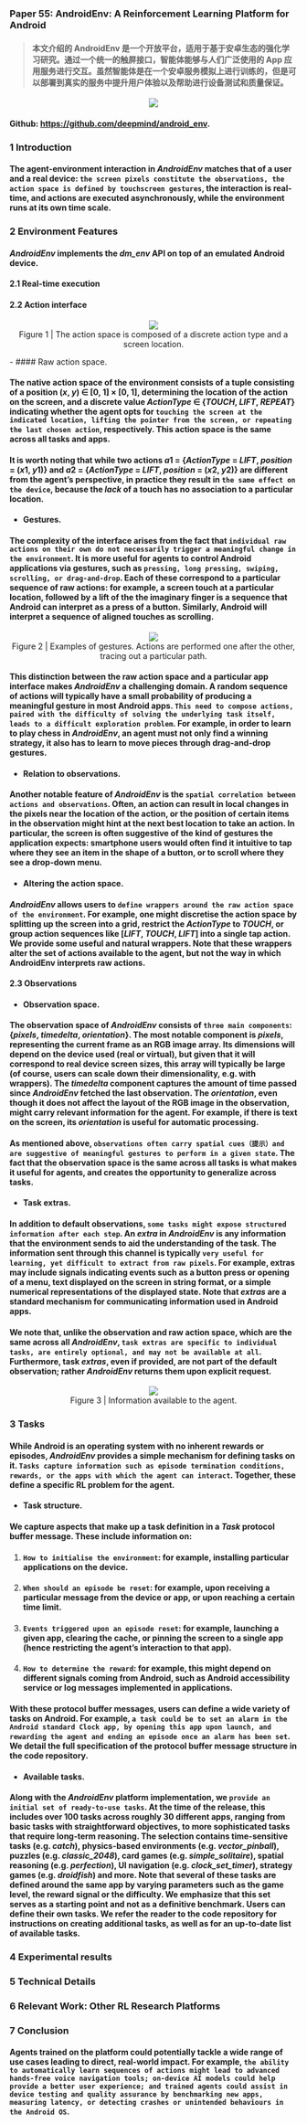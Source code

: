 ### Paper 55: AndroidEnv: A Reinforcement Learning Platform for Android
> #### 本文介绍的 AndroidEnv 是一个开放平台，适用于基于安卓生态的强化学习研究。通过一个统一的触屏接口，智能体能够与人们广泛使用的 App 应用服务进行交互。虽然智能体是在一个安卓服务模拟上进行训练的，但是可以部署到真实的服务中提升用户体验以及帮助进行设备测试和质量保证。

<p align="center">
<img src="/images/925.gif"><br/>
</p>

#### Github: https://github.com/deepmind/android_env.

### 1 Introduction

#### The agent-environment interaction in *AndroidEnv* matches that of a user and a real device: `the screen pixels constitute the observations, the action space is defined by touchscreen gestures`, the interaction is real-time, and actions are executed asynchronously, while the environment runs at its own time scale. 

### 2 Environment Features

#### *AndroidEnv* implements the *dm_env* API on top of an emulated Android device.

#### 2.1 Real-time execution

#### 2.2 Action interface

<p align="center">
<img src="/images/926.png"><br/>
Figure 1 | The action space is composed of a discrete action type and a screen location.
</p>
- #### Raw action space.

#### The native action space of the environment consists of a tuple consisting of a position (*x*, *y*) ∈ [0, 1] × [0, 1], determining the location of the action on the screen, and a discrete value *ActionType* ∈ {*TOUCH*, *LIFT*, *REPEAT*} indicating whether the agent opts for `touching the screen at the indicated location, lifting the pointer from the screen, or repeating the last chosen action`, respectively. This action space is the same across all tasks and apps.

#### It is worth noting that while two actions *a*1 = {*ActionType* = *LIFT*, *position* = (*x*1, *y*1)} and *a*2 = {*ActionType* = *LIFT*, *position* = (*x*2, *y*2)} are different from the agent’s perspective, in practice they result in `the same effect on the device`, because the *lack* of a touch has no association to a particular location.

- #### Gestures. 

#### The complexity of the interface arises from the fact that `individual raw actions on their own do not necessarily trigger a meaningful change in the environment`. It is more useful for agents to control Android applications via gestures, such as `pressing, long pressing, swiping, scrolling, or drag-and-drop`. Each of these correspond to a particular sequence of raw actions: for example, a screen touch at a particular location, followed by a lift of the the imaginary finger is a sequence that Android can interpret as a press of a button. Similarly, Android will interpret a sequence of aligned touches as scrolling.

<p align="center">
<img src="/images/927.png"><br/>
Figure 2 | Examples of gestures. Actions are performed one after the other, tracing out a particular path.
</p>

#### This distinction between the raw action space and a particular app interface makes *AndroidEnv* a challenging domain. A random sequence of actions will typically have a small probability of producing a meaningful gesture in most Android apps. `This need to compose actions, paired with the difficulty of solving the underlying task itself, leads to a difficult exploration problem`. For example, in order to learn to play chess in *AndroidEnv*, an agent must not only find a winning strategy, it also has to learn to move pieces through drag-and-drop gestures.

- #### Relation to observations. 

#### Another notable feature of *AndroidEnv* is the `spatial correlation between actions and observations`. Often, an action can result in local changes in the pixels near the location of the action, or the position of certain items in the observation might hint at the next best location to take an action. In particular, the screen is often suggestive of the kind of gestures the application expects: smartphone users would often find it intuitive to tap where they see an item in the shape of a button, or to scroll where they see a drop-down menu.

- #### Altering the action space.

#### *AndroidEnv* allows users to `define wrappers around the raw action space of the environment`. For example, one might discretise the action space by splitting up the screen into a grid, restrict the *ActionType* to *TOUCH*, or group action sequences like [*LIFT*, *TOUCH*, *LIFT*] into a single tap action. We provide some useful and natural wrappers. Note that these wrappers alter the set of actions available to the agent, but not the way in which AndroidEnv interprets raw actions.

#### 2.3 Observations

- #### Observation space.

#### The observation space of *AndroidEnv* consists of `three main components`: {*pixels*, *timedelta*, *orientation*}. The most notable component is *pixels*, representing the current frame as an RGB image array. Its dimensions will depend on the device used (real or virtual), but given that it will correspond to real device screen sizes, this array will typically be large (of course, users can scale down their dimensionality, e.g. with wrappers). The *timedelta* component captures the amount of time passed since *AndroidEnv* fetched the last observation. The *orientation*, even though it does not affect the layout of the RGB image in the observation, might carry relevant information for the agent. For example, if there is text on the screen, its *orientation* is useful for automatic processing. 

#### As mentioned above, `observations often carry spatial cues（提示）and are suggestive of meaningful gestures to perform in a given state`. The fact that the observation space is the same across all tasks is what makes it useful for agents, and creates the opportunity to generalize across tasks.

- #### Task extras. 

#### In addition to default observations, `some tasks might expose structured information after each step`. An *extra* in *AndroidEnv* is any information that the environment sends to aid the understanding of the task. The information sent through this channel is typically `very useful for learning, yet difficult to extract from raw pixels`. For example, extras may include signals indicating events such as a button press or opening of a menu, text displayed on the screen in string format, or a simple numerical representations of the displayed state. Note that *extras* are a standard mechanism for communicating information used in Android apps.

#### We note that, unlike the observation and raw action space, which are the same across all *AndroidEnv*, `task extras are specific to individual tasks, are entirely optional, and may not be available at all`. Furthermore, task *extras*, even if provided, are not part of the default observation; rather *AndroidEnv* returns them upon explicit request.

<p align="center">
<img src="/images/928.png"><br/>
Figure 3 | Information available to the agent.
</p>

### 3 Tasks

#### While Android is an operating system with no inherent rewards or episodes, *AndroidEnv* provides a simple mechanism for defining tasks on it. `Tasks capture information such as episode termination conditions, rewards, or the apps with which the agent can interact`. Together, these define a specific RL problem for the agent.

- #### Task structure. 

#### We capture aspects that make up a task definition in a *Task* protocol buffer message. These include information on:

1. #### `How to initialise the environment`: for example, installing particular applications on the device. 

2. #### `When should an episode be reset`: for example, upon receiving a particular message from the device or app, or upon reaching a certain time limit.

3. #### `Events triggered upon an episode reset`: for example, launching a given app, clearing the cache, or pinning the screen to a single app (hence restricting the agent’s interaction to that app).

4. #### `How to determine the reward`: for example, this might depend on different signals coming from Android, such as Android accessibility service or log messages implemented in applications.

#### With these protocol buffer messages, users can define a wide variety of tasks on Android. For example, `a task could be to set an alarm in the Android standard Clock app, by opening this app upon launch, and rewarding the agent and ending an episode once an alarm has been set`. We detail the full specification of the protocol buffer message structure in the code repository.

- #### Available tasks.

#### Along with the *AndroidEnv* platform implementation, we `provide an initial set of ready-to-use tasks`. At the time of the release, this includes over 100 tasks across roughly 30 different apps, ranging from basic tasks with straightforward objectives, to more sophisticated tasks that require long-term reasoning. The selection contains time-sensitive tasks (e.g. *catch*), physics-based environments (e.g. *vector_pinball*), puzzles (e.g. *classic_2048*), card games (e.g. *simple_solitaire*), spatial reasoning (e.g. *perfection*), UI navigation (e.g. *clock_set_timer*), strategy games (e.g. *droidfish*) and more. Note that several of these tasks are defined around the same app by varying parameters such as the game level, the reward signal or the difficulty. We emphasize that this set serves as a starting point and not as a definitive benchmark. Users can define their own tasks. We refer the reader to the code repository for instructions on creating additional tasks, as well as for an up-to-date list of available tasks.

### 4 Experimental results

### 5 Technical Details

### 6 Relevant Work: Other RL Research Platforms

### 7 Conclusion

#### Agents trained on the platform could potentially tackle a wide range of use cases leading to direct, real-world impact. For example, `the ability to automatically learn sequences of actions might lead to advanced hands-free voice navigation tools; on-device AI models could help provide a better user experience; and trained agents could assist in device testing and quality assurance by benchmarking new apps, measuring latency, or detecting crashes or unintended behaviours in the Android OS`.



